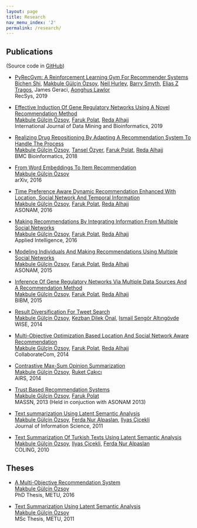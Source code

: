 ```yaml
---
layout: page
title: Research
nav_menu_index: '2'
permalink: /research/
---
```


## Publications 

(Source code in [GitHub](https://github.com/mgulcin))

* [PyRecGym: A Reinforcement Learning Gym For Recommender Systems](https://dl.acm.org/doi/abs/10.1145/3298689.3346981)<br/>
	[Bichen Shi](https://www.insight-centre.org/users/bichen-shi), [Makbule Gülçin Özsoy](https://mgulcin.github.io),
	[Neil Hurley](https://www.insight-centre.org/users/neil-hurley), [Barry Smyth](https://www.insight-centre.org/users/barry-smyth), 
	[Elias Z Tragos](https://www.insight-centre.org/users/elias-tragos), James Geraci, [Aonghus Lawlor](https://www.insight-centre.org/users/aonghus-lawlor)<br/>
	RecSys, 2019
	
* [Effective Induction Of Gene Regulatory Networks Using A Novel Recommendation Method](https://www.inderscienceonline.com/doi/abs/10.1504/IJDMB.2019.099714)<br/>
	[Makbule Gülçin Özsoy](https://mgulcin.github.io), [Faruk Polat](http://www.ceng.metu.edu.tr/~polat/), [Reda Alhajj](http://alhajj.cpsc.ucalgary.ca/) <br/>
	International Journal of Data Mining and Bioinformatics, 2019
	
* [Realizing Drug Repositioning By Adapting A Recommendation System To Handle The Process](https://bmcbioinformatics.biomedcentral.com/articles/10.1186/s12859-018-2142-1)<br/>
	[Makbule Gülçin Özsoy](https://mgulcin.github.io), [Tansel Özyer](http://pages.cpsc.ucalgary.ca/~ozyert/), [Faruk Polat](http://www.ceng.metu.edu.tr/~polat/), [Reda Alhajj](http://alhajj.cpsc.ucalgary.ca/) <br/>
	BMC Bioinformatics, 2018
		
* [From Word Embeddings To Item Recommendation](https://arxiv.org/abs/1601.01356)<br/>
	[Makbule Gülçin Özsoy](https://mgulcin.github.io)<br/>
	arXiv, 2016
	
* [Time Preference Aware Dynamic Recommendation Enhanced With Location, Social Network And Temporal Information](../assets/papers/TimeAwareRec(2016).pdf)<br/>
	[Makbule Gülçin Özsoy](https://mgulcin.github.io), [Faruk Polat](http://www.ceng.metu.edu.tr/~polat/), [Reda Alhajj](http://alhajj.cpsc.ucalgary.ca/) <br/>
	ASONAM, 2016
	
* [Making Recommendations By Integrating Information From Multiple Social Networks](http://link.springer.com/article/10.1007/s10489-016-0803-1)<br/>
	[Makbule Gülçin Özsoy](https://mgulcin.github.io), [Faruk Polat](http://www.ceng.metu.edu.tr/~polat/), [Reda Alhajj](http://alhajj.cpsc.ucalgary.ca/) <br/>
	Applied Intelligence, 2016
	
* [Modeling Individuals And Making Recommendations Using Multiple Social Networks](../assets/papers/ModelingIndividualsAndMakingRecommendationsUsingMultipleSN(2015).pdf)<br/>
	[Makbule Gülçin Özsoy](https://mgulcin.github.io), [Faruk Polat](http://www.ceng.metu.edu.tr/~polat/), [Reda Alhajj](http://alhajj.cpsc.ucalgary.ca/) <br/>
	ASONAM, 2015
	
* [Inference Of Gene Regulatory Networks Via Multiple Data Sources And A Recommendation Method](../assets/papers/InferenceoOfGeneRegulatoryNetworks(2015).pdf)<br/>
	[Makbule Gülçin Özsoy](https://mgulcin.github.io), [Faruk Polat](http://www.ceng.metu.edu.tr/~polat/), [Reda Alhajj](http://alhajj.cpsc.ucalgary.ca/) <br/>
	BIBM, 2015
	
* [Result Diversification For Tweet Search](../assets/papers/ResultDiversificationForTweetSearch(2014).pdf)<br/>
	[Makbule Gülçin Özsoy](https://mgulcin.github.io), [Kezban Dilek Önal](http://www.ceng.metu.edu.tr/~dilek/), [Ismail Sengör Altıngövde](http://www.ceng.metu.edu.tr/~altingovde/) <br/>
	WISE, 2014
	
* [Multi-Objective Optimization Based Location And Social Network Aware Recommendation](../assets/papers/Multi-Objective_Optimization_Based_Location_and_Social_Network_Aware_Recommendation(2014).pdf)<br/>
	[Makbule Gülçin Özsoy](https://mgulcin.github.io), [Faruk Polat](http://www.ceng.metu.edu.tr/~polat/), [Reda Alhajj](http://alhajj.cpsc.ucalgary.ca/) <br/>
	CollaborateCom, 2014
	
* [Contrastive Max-Sum Opinion Summarization](../assets/papers/ContrastiveMax-SumOpinionSummarization(2014).pdf)<br/>
	[Makbule Gülçin Özsoy](https://mgulcin.github.io), [Ruket Çakıcı](http://www.ceng.metu.edu.tr/~ruken/) <br/>
	AIRS, 2014
	
* [Trust Based Recommendation Systems](../assets/papers/TrustBasedRecommendationSystems(2013).pdf)<br/>
	[Makbule Gülçin Özsoy](https://mgulcin.github.io), [Faruk Polat](http://www.ceng.metu.edu.tr/~polat/) <br/>
	MASSN, 2013 (Held in conjuction with ASONAM 2013)
	
	
* [Text summarization Using Latent Semantic Analysis](http://jis.sagepub.com/content/37/4/405.abstract)<br/>
	[Makbule Gülçin Özsoy](https://mgulcin.github.io), [Ferda Nur Alpaslan](http://www.ceng.metu.edu.tr/~alpaslan/), [Ilyas Çiçekli](http://web.cs.hacettepe.edu.tr/~ilyas/)<br/>
	Journal of Information Science, 2011
	
* [Text Summarization Of Turkish Texts Using Latent Semantic Analysis](../assets/papers/TextSummarizationofTurkishTextsUsingLatentSemanticAnalysis(2010).pdf)<br/>
	[Makbule Gülçin Özsoy](https://mgulcin.github.io), [Ilyas Çiçekli](http://web.cs.hacettepe.edu.tr/~ilyas/), [Ferda Nur Alpaslan](http://www.ceng.metu.edu.tr/~alpaslan/)<br/>
	COLING, 2010

## Theses

* [A Multi-Objective Recommendation System](../assets/papers/ThesisPhD.pdf)<br/>
	[Makbule Gülçin Özsoy](https://mgulcin.github.io)<br/>
	PhD Thesis, METU, 2016 
	
* [Text Summarization Using Latent Semantic Analysis](../assets/papers/Thesis.pdf) <br/>
	[Makbule Gülçin Özsoy](https://mgulcin.github.io)<br/>
	MSc Thesis, METU, 2011 